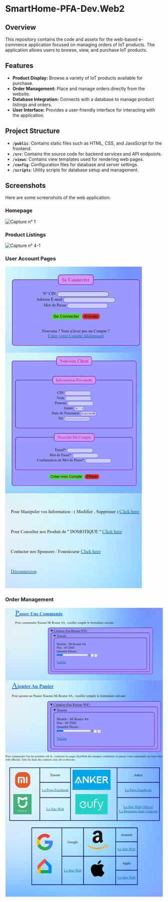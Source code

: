 # SmartHome-PFA-Dev.Web2

## Overview

This repository contains the code and assets for the web-based e-commerce application focused on managing orders of IoT products. The application allows users to browse, view, and purchase IoT products.

## Features

- **Product Display:** Browse a variety of IoT products available for purchase.
- **Order Management:** Place and manage orders directly from the website.
- **Database Integration:** Connects with a database to manage product listings and orders.
- **User Interface:** Provides a user-friendly interface for interacting with the application.

## Project Structure

- **`/public`**: Contains static files such as HTML, CSS, and JavaScript for the frontend.
- **`/src`**: Contains the source code for backend services and API endpoints.
- **`/views`**: Contains view templates used for rendering web pages.
- **`/config`**: Configuration files for database and server settings.
- **`/scripts`**: Utility scripts for database setup and management.

## Screenshots

Here are some screenshots of the web application:

### Homepage

![Capture n° 1](./Screenshots/Capture%20n°%201.png)

### Product Listings

![Capture n° 4-1](./screenshots/Capture%20n°%204-1.png)

### User Account Pages

![Page 1+2+3+4](./Screenshots/Page%201+2+3+4.jpg)

### Order Management

![Page 5 + 5-1 + 5-2 + 6](./Screenshots/Page%205%20+%205-1%20+%205-2%20+%206.jpg)
